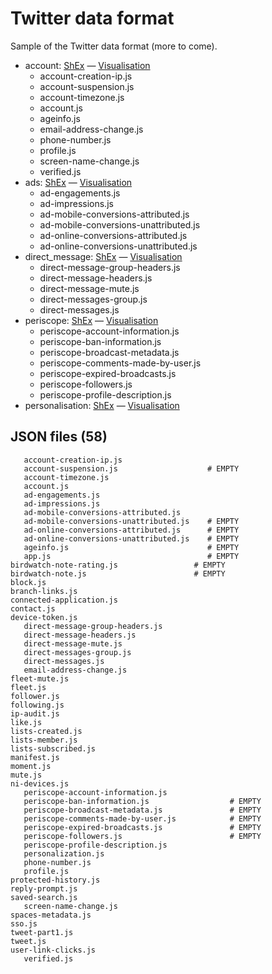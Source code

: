 # Twitter data format

Sample of the Twitter data format (more to come).

* account: [ShEx](https://github.com/hestiaAI/data-catalog/blob/main/shex/twitter/account.shex) — [Visualisation](http://rdfshape.herokuapp.com/schemaInfo?schemaURL=https%3A%2F%2Fraw.githubusercontent.com%2FhestiaAI%2Fdata-catalog%2Fmain%2Fshex%2Ftwitter%2Faccount.shex&schemaFormat=ShExC&schemaEngine=ShEx)
  * account-creation-ip.js
  * account-suspension.js
  * account-timezone.js
  * account.js
  * ageinfo.js
  * email-address-change.js
  * phone-number.js
  * profile.js
  * screen-name-change.js
  * verified.js
* ads: [ShEx](https://github.com/hestiaAI/data-catalog/blob/main/shex/twitter/ads.shex) — [Visualisation](http://rdfshape.herokuapp.com/schemaInfo?schemaURL=https%3A%2F%2Fraw.githubusercontent.com%2FhestiaAI%2Fdata-catalog%2Fmain%2Fshex%2Ftwitter%2Fads.shex&schemaFormat=ShExC&schemaEngine=ShEx)
  * ad-engagements.js
  * ad-impressions.js
  * ad-mobile-conversions-attributed.js
  * ad-mobile-conversions-unattributed.js
  * ad-online-conversions-attributed.js
  * ad-online-conversions-unattributed.js
* direct_message: [ShEx](https://github.com/hestiaAI/data-catalog/blob/main/shex/twitter/direct_message.shex) — [Visualisation](http://rdfshape.herokuapp.com/schemaInfo?schemaURL=https%3A%2F%2Fraw.githubusercontent.com%2FhestiaAI%2Fdata-catalog%2Fmain%2Fshex%2Ftwitter%2Fdirect_message.shex&schemaFormat=ShExC&schemaEngine=ShEx)
  * direct-message-group-headers.js
  * direct-message-headers.js
  * direct-message-mute.js
  * direct-messages-group.js
  * direct-messages.js
* periscope: [ShEx](https://github.com/hestiaAI/data-catalog/blob/main/shex/twitter/periscope.shex) — [Visualisation](http://rdfshape.herokuapp.com/schemaInfo?schemaURL=https%3A%2F%2Fraw.githubusercontent.com%2FhestiaAI%2Fdata-catalog%2Fmain%2Fshex%2Ftwitter%2Fperiscope.shex&schemaFormat=ShExC&schemaEngine=ShEx)
  * periscope-account-information.js
  * periscope-ban-information.js
  * periscope-broadcast-metadata.js
  * periscope-comments-made-by-user.js
  * periscope-expired-broadcasts.js
  * periscope-followers.js
  * periscope-profile-description.js
* personalisation: [ShEx](https://github.com/hestiaAI/data-catalog/blob/main/shex/twitter/personalisation.shex) — [Visualisation](http://rdfshape.herokuapp.com/schemaInfo?schemaURL=https%3A%2F%2Fraw.githubusercontent.com%2FhestiaAI%2Fdata-catalog%2Fmain%2Fshex%2Ftwitter%2Fpersonalisation.shex&schemaFormat=ShExC&schemaEngine=ShEx)


## JSON files (58)

```
   account-creation-ip.js
   account-suspension.js                    # EMPTY
   account-timezone.js
   account.js
   ad-engagements.js
   ad-impressions.js
   ad-mobile-conversions-attributed.js
   ad-mobile-conversions-unattributed.js    # EMPTY
   ad-online-conversions-attributed.js      # EMPTY
   ad-online-conversions-unattributed.js    # EMPTY
   ageinfo.js                               # EMPTY
   app.js                                   # EMPTY
birdwatch-note-rating.js                 # EMPTY
birdwatch-note.js                        # EMPTY
block.js
branch-links.js
connected-application.js
contact.js
device-token.js
   direct-message-group-headers.js
   direct-message-headers.js
   direct-message-mute.js
   direct-messages-group.js
   direct-messages.js
   email-address-change.js
fleet-mute.js
fleet.js
follower.js
following.js
ip-audit.js
like.js
lists-created.js
lists-member.js
lists-subscribed.js
manifest.js
moment.js
mute.js
ni-devices.js
   periscope-account-information.js
   periscope-ban-information.js                  # EMPTY
   periscope-broadcast-metadata.js               # EMPTY
   periscope-comments-made-by-user.js            # EMPTY
   periscope-expired-broadcasts.js               # EMPTY
   periscope-followers.js                        # EMPTY
   periscope-profile-description.js
   personalization.js
   phone-number.js
   profile.js
protected-history.js
reply-prompt.js
saved-search.js
   screen-name-change.js
spaces-metadata.js
sso.js
tweet-part1.js
tweet.js
user-link-clicks.js
   verified.js
```

